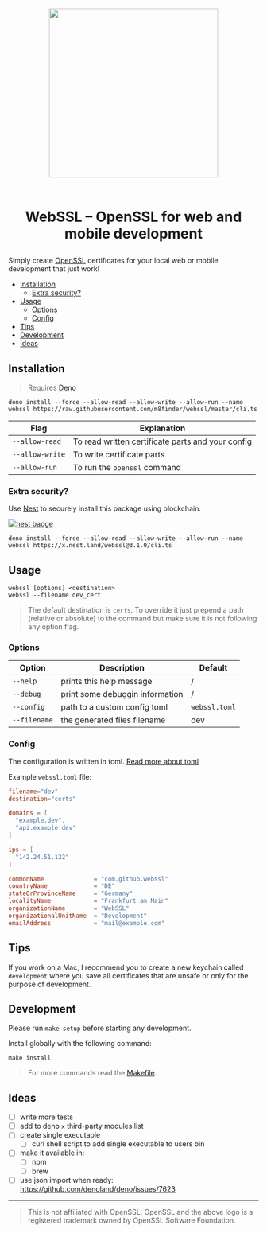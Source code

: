 <h1 align="center">
  <img width="340" src="https://upload.wikimedia.org/wikipedia/commons/a/a1/OpenSSL_logo.png" />
  <br><br><p><b>WebSSL – OpenSSL for web and mobile development</b></p>
</h1>

Simply create [OpenSSL](https://de.wikipedia.org/wiki/OpenSSL) certificates for your local web or
mobile development that just work!

- [Installation](#installation)
  - [Extra security?](#extra-security)
- [Usage](#usage)
  - [Options](#options)
  - [Config](#config)
- [Tips](#tips)
- [Development](#development)
- [Ideas](#ideas)

## Installation

> Requires [Deno](https://deno.land/)

```shell
deno install --force --allow-read --allow-write --allow-run --name webssl https://raw.githubusercontent.com/m8finder/webssl/master/cli.ts
```

| Flag            | Explanation                                       |
| --------------- | ------------------------------------------------- |
| `--allow-read`  | To read written certificate parts and your config |
| `--allow-write` | To write certificate parts                        |
| `--allow-run`   | To run the `openssl` command                      |

### Extra security?

Use [Nest](https://nest.land/) to securely install this package using blockchain.

[![nest badge](https://nest.land/badge.svg)](https://nest.land/package/webssl)

```
deno install --force --allow-read --allow-write --allow-run --name webssl https://x.nest.land/webssl@3.1.0/cli.ts
```

## Usage

```shell
webssl [options] <destination>
webssl --filename dev_cert
```

> The default destination is `certs`. To override it just prepend a path (relative or absolute) to
> the command but make sure it is not following any option flag.

### Options

| Option       | Description                     | Default       |
| ------------ | ------------------------------- | ------------- |
| `--help`     | prints this help message        | /             |
| `--debug`    | print some debuggin information | /             |
| `--config`   | path to a custom config toml    | `webssl.toml` |
| `--filename` | the generated files filename    | dev           |

### Config

The configuration is written in toml. [Read more about toml](https://github.com/toml-lang/toml)

Example `webssl.toml` file:

```toml
filename="dev"
destination="certs"

domains = [
  "example.dev",
  "api.example.dev"
]

ips = [
  "142.24.51.122"
]

commonName              = "com.github.webssl"
countryName             = "DE"
stateOrProvinceName     = "Germany"
localityName            = "Frankfurt am Main"
organizationName        = "WebSSL"
organizationalUnitName  = "Development"
emailAddress            = "mail@example.com"
```

## Tips

If you work on a Mac, I recommend you to create a new keychain called `development` where you save
all certificates that are unsafe or only for the purpose of development.

## Development

Please run `make setup` before starting any development.

Install globally with the following command:

```
make install
```

> For more commands read the [Makefile](./Makefile).

## Ideas

- [ ] write more tests
- [ ] add to deno `x` third-party modules list
- [ ] create single executable
  - [ ] curl shell script to add single executable to users bin
- [ ] make it available in:
  - [ ] npm
  - [ ] brew
- [ ] use json import when ready: https://github.com/denoland/deno/issues/7623

---

> This is not affiliated with OpenSSL. OpenSSL and the above logo is a registered trademark owned by
> OpenSSL Software Foundation.
